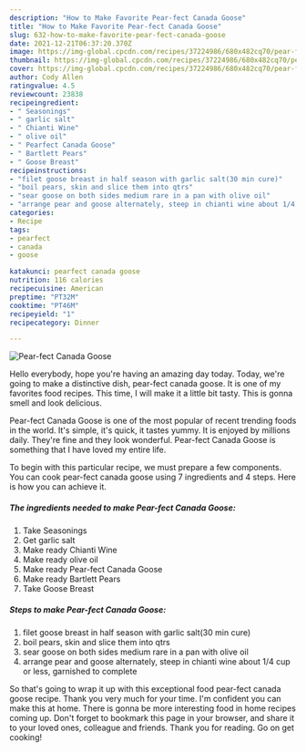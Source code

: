 ```yaml
---
description: "How to Make Favorite Pear-fect Canada Goose"
title: "How to Make Favorite Pear-fect Canada Goose"
slug: 632-how-to-make-favorite-pear-fect-canada-goose
date: 2021-12-21T06:37:20.370Z
image: https://img-global.cpcdn.com/recipes/37224986/680x482cq70/pear-fect-canada-goose-recipe-main-photo.jpg
thumbnail: https://img-global.cpcdn.com/recipes/37224986/680x482cq70/pear-fect-canada-goose-recipe-main-photo.jpg
cover: https://img-global.cpcdn.com/recipes/37224986/680x482cq70/pear-fect-canada-goose-recipe-main-photo.jpg
author: Cody Allen
ratingvalue: 4.5
reviewcount: 23838
recipeingredient:
- " Seasonings"
- " garlic salt"
- " Chianti Wine"
- " olive oil"
- " Pearfect Canada Goose"
- " Bartlett Pears"
- " Goose Breast"
recipeinstructions:
- "filet goose breast in half season with garlic salt(30 min cure)"
- "boil pears, skin and slice them into qtrs"
- "sear goose on both sides medium rare in a pan with olive oil"
- "arrange pear and goose alternately, steep in chianti wine about 1/4 cup or less, garnished to complete"
categories:
- Recipe
tags:
- pearfect
- canada
- goose

katakunci: pearfect canada goose 
nutrition: 116 calories
recipecuisine: American
preptime: "PT32M"
cooktime: "PT46M"
recipeyield: "1"
recipecategory: Dinner

---
```



![Pear-fect Canada Goose](https://img-global.cpcdn.com/recipes/37224986/680x482cq70/pear-fect-canada-goose-recipe-main-photo.jpg)

Hello everybody, hope you're having an amazing day today. Today, we're going to make a distinctive dish, pear-fect canada goose. It is one of my favorites food recipes. This time, I will make it a little bit tasty. This is gonna smell and look delicious.

Pear-fect Canada Goose is one of the most popular of recent trending foods in the world. It's simple, it's quick, it tastes yummy. It is enjoyed by millions daily. They're fine and they look wonderful. Pear-fect Canada Goose is something that I have loved my entire life.




To begin with this particular recipe, we must prepare a few components. You can cook pear-fect canada goose using 7 ingredients and 4 steps. Here is how you can achieve it.

<!--inarticleads1-->

##### The ingredients needed to make Pear-fect Canada Goose:

1. Take  Seasonings
1. Get  garlic salt
1. Make ready  Chianti Wine
1. Make ready  olive oil
1. Make ready  Pear-fect Canada Goose
1. Make ready  Bartlett Pears
1. Take  Goose Breast




<!--inarticleads2-->

##### Steps to make Pear-fect Canada Goose:

1. filet goose breast in half season with garlic salt(30 min cure)
1. boil pears, skin and slice them into qtrs
1. sear goose on both sides medium rare in a pan with olive oil
1. arrange pear and goose alternately, steep in chianti wine about 1/4 cup or less, garnished to complete




So that's going to wrap it up with this exceptional food pear-fect canada goose recipe. Thank you very much for your time. I'm confident you can make this at home. There is gonna be more interesting food in home recipes coming up. Don't forget to bookmark this page in your browser, and share it to your loved ones, colleague and friends. Thank you for reading. Go on get cooking!
